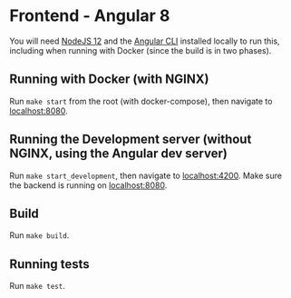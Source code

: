 # Frontend - Angular 8
You will need [NodeJS 12](https://nodejs.org/en/download/package-manager/) and the [Angular CLI](https://cli.angular.io/) installed locally to run this, including when running with Docker (since the build is in two phases).

## Running with Docker (with NGINX)
Run `make start` from the root (with docker-compose), then navigate to [localhost:8080](http://localhost:8080).

## Running the Development server (without NGINX, using the Angular dev server)
Run `make start_development`, then navigate to [localhost:4200](http://localhost:4200). Make sure the backend is running on [localhost:8080](http://localhost:8080).

## Build
Run `make build`.

## Running tests
Run `make test`.


